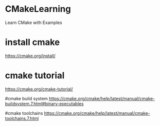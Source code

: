 # CMakeLearning
Learn CMake with Examples


# install cmake
https://cmake.org/install/

# cmake tutorial
https://cmake.org/cmake-tutorial/

#cmake build system
https://cmake.org/cmake/help/latest/manual/cmake-buildsystem.7.html#binary-executables

#cmake toolchains
https://cmake.org/cmake/help/latest/manual/cmake-toolchains.7.html
